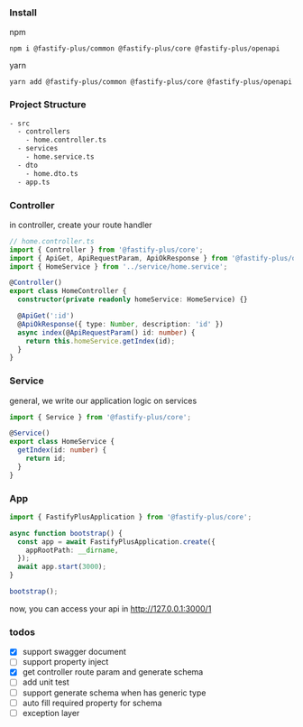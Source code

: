 ### Install

npm

```
npm i @fastify-plus/common @fastify-plus/core @fastify-plus/openapi
```

yarn

```
yarn add @fastify-plus/common @fastify-plus/core @fastify-plus/openapi
```

### Project Structure

```bash
- src
  - controllers
    - home.controller.ts
  - services
    - home.service.ts
  - dto
    - home.dto.ts
  - app.ts
```

### Controller

in controller, create your route handler

```typescript
// home.controller.ts
import { Controller } from '@fastify-plus/core';
import { ApiGet, ApiRequestParam, ApiOkResponse } from '@fastify-plus/openapi';
import { HomeService } from '../service/home.service';

@Controller()
export class HomeController {
  constructor(private readonly homeService: HomeService) {}

  @ApiGet(':id')
  @ApiOkResponse({ type: Number, description: 'id' })
  async index(@ApiRequestParam() id: number) {
    return this.homeService.getIndex(id);
  }
}
```

### Service

general, we write our application logic on services

```typescript
import { Service } from '@fastify-plus/core';

@Service()
export class HomeService {
  getIndex(id: number) {
    return id;
  }
}
```

### App

```typescript
import { FastifyPlusApplication } from '@fastify-plus/core';

async function bootstrap() {
  const app = await FastifyPlusApplication.create({
    appRootPath: __dirname,
  });
  await app.start(3000);
}

bootstrap();
```

now, you can access your api in http://127.0.0.1:3000/1

### todos

- [x] support swagger document
- [ ] support property inject
- [x] get controller route param and generate schema
- [ ] add unit test
- [ ] support generate schema when has generic type
- [ ] auto fill required property for schema
- [ ] exception layer
